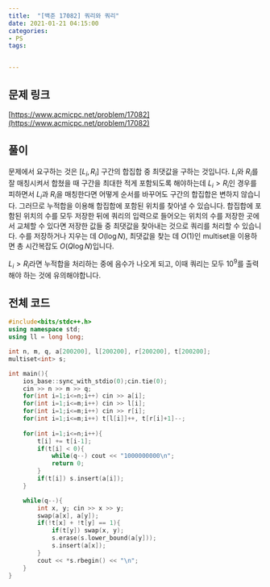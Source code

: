 ```yaml
---
title:  "[백준 17082] 쿼리와 쿼리"
date: 2021-01-21 04:15:00
categories: 
- PS
tags:


---
```


## 문제 링크
[https://www.acmicpc.net/problem/17082](https://www.acmicpc.net/problem/17082)

## 풀이

문제에서 요구하는 것은 $[L_i, R_i]$ 구간의 합집합 중 최댓값을 구하는 것입니다. $L_i$와 $R_i$를 잘 매칭시켜서 합쳤을 때 구간을 최대한 적게 포함되도록 해야하는데 $L_i > R_i$인 경우를 피하면서 $L_i$과 $R_i$을 매칭한다면 어떻게 순서를 바꾸어도 구간의 합집합은 변하지 않습니다. 그러므로 누적합을 이용해 합집합에 포함된 위치를 찾아낼 수 있습니다. 합집합에 포함된 위치의 수를 모두 저장한 뒤에 쿼리의 입력으로 들어오는 위치의 수를 저장한 곳에서 교체할 수 있다면 저장한 값들 중 최댓값을 찾아내는 것으로 쿼리를 처리할 수 있습니다. 수를 저장하거나 지우는 데 $O(\log N)$, 최댓값을 찾는 데 $O(1)$인 multiset을 이용하면 총 시간복잡도 $O(Q \log N)$입니다.

 $L_i > R_i$라면 누적합을 처리하는 중에 음수가 나오게 되고, 이때 쿼리는 모두 $10^9$를 출력해야 하는 것에 유의해야합니다.

## 전체 코드

```cpp
#include<bits/stdc++.h>
using namespace std;
using ll = long long;

int n, m, q, a[200200], l[200200], r[200200], t[200200];
multiset<int> s;

int main(){
    ios_base::sync_with_stdio(0);cin.tie(0);
    cin >> n >> m >> q;
    for(int i=1;i<=n;i++) cin >> a[i];
    for(int i=1;i<=m;i++) cin >> l[i];
    for(int i=1;i<=m;i++) cin >> r[i];
    for(int i=1;i<=m;i++) t[l[i]]++, t[r[i]+1]--;
    
    for(int i=1;i<=n;i++){
        t[i] += t[i-1];
        if(t[i] < 0){
            while(q--) cout << "1000000000\n";
            return 0;
        }
        if(t[i]) s.insert(a[i]);
    }

    while(q--){
        int x, y; cin >> x >> y;
        swap(a[x], a[y]);
        if(!t[x] + !t[y] == 1){
            if(t[y]) swap(x, y);
            s.erase(s.lower_bound(a[y]));
            s.insert(a[x]);
        }
        cout << *s.rbegin() << "\n";
    }
}
```

